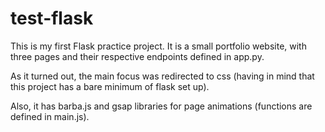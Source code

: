 # test-flask

This is my first Flask practice project. It is a small portfolio website, with three pages and their respective endpoints defined in app.py.

As it turned out, the main focus was redirected to css (having in mind that this project has a bare minimum of flask set up).

Also, it has barba.js and gsap libraries for page animations (functions are defined in main.js).
